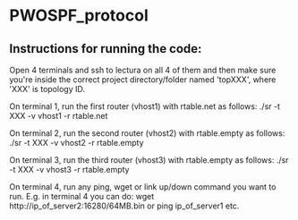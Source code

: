 # PWOSPF_protocol

## Instructions for running the code:

Open 4 terminals and ssh to lectura on all 4 of them and then make sure you're inside the correct project directory/folder named 
'topXXX', where 'XXX' is topology ID.

On terminal 1, run the first router (vhost1) with rtable.net as follows:
./sr -t XXX -v vhost1 -r rtable.net

On terminal 2, run the second router (vhost2) with rtable.empty as follows:
./sr -t XXX -v vhost2 -r rtable.empty

On terminal 3, run the third router (vhost3) with rtable.empty as follows:
./sr -t XXX -v vhost3 -r rtable.empty

On terminal 4, run any ping, wget or link up/down command you want to run.
E.g. in terminal 4 you can do: wget http://ip_of_server2:16280/64MB.bin
or ping ip_of_server1 etc.